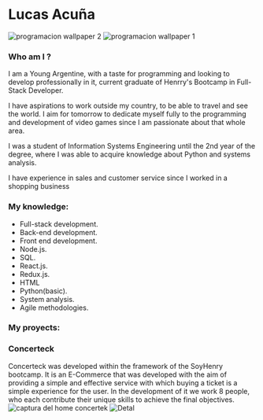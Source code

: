 # Lucas Acuña

<!--
**ToaLukas01/ToaLukas01** is a ✨ _special_ ✨ repository because its `README.md` (this file) appears on your GitHub profile.

Here are some ideas to get you started:

- 🔭 I’m currently working on ...
- 🌱 I’m currently learning ...
- 👯 I’m looking to collaborate on ...
- 🤔 I’m looking for help with ...
- 💬 Ask me about ...
- 📫 How to reach me: ...
- 😄 Pronouns: ...
- ⚡ Fun fact: ...
-->

![programacion wallpaper 2](https://user-images.githubusercontent.com/98349145/179815621-bdc75193-a2a0-4b66-aeaa-1c73d09fae34.jpg)
![programacion wallpaper 1](https://user-images.githubusercontent.com/98349145/179821229-e607ed76-94a7-41ed-86bd-99416229f534.jpg)



### Who am I ?
I am a Young Argentine, with a taste for programming and looking to develop professionally in it, current graduate of Henrry's Bootcamp in Full-Stack Developer.

I have aspirations to work outside my country, to be able to travel and see the world.
I aim for tomorrow to dedicate myself fully to the programming and development of video games since I am passionate about that whole area.

I was a student of Information Systems Engineering until the 2nd year of the degree, where I was able to acquire knowledge about Python and systems analysis.

I have experience in sales and customer service since I worked in a shopping business

### My knowledge:
- Full-stack development. 
- Back-end development.
- Front end development.
- Node.js.
- SQL.
- React.js.
- Redux.js.
- HTML
- Python(basic).
- System analysis.
- Agile methodologies.

### My proyects:

### Concerteck

Concerteck was developed within the framework of the SoyHenry bootcamp. It is an E-Commerce that was developed with the aim of providing a simple and effective service with which buying a ticket is a simple experience for the user. In the development of it we work 8 people, who each contribute their unique skills to achieve the final objectives.
![captura del home concertek](https://user-images.githubusercontent.com/98349145/179823206-c5a2dcbb-a9a9-4fa9-aa12-10841190f05b.png)
![Detal](https://user-images.githubusercontent.com/98349145/179823234-a7275bba-bdec-495f-894b-d67aedacea92.png)


